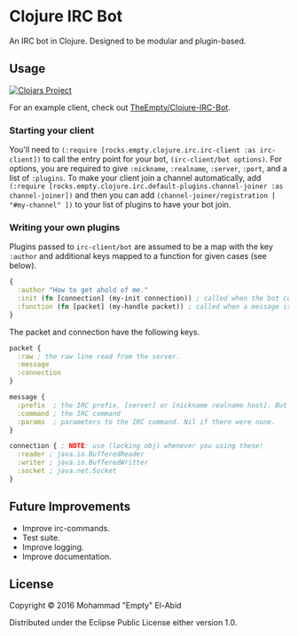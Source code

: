 # Clojure IRC Bot

An IRC bot in Clojure. Designed to be modular and plugin-based.

## Usage

[![Clojars Project](http://clojars.org/irc-bot/latest-version.svg)](http://clojars.org/irc-bot)

For an example client, check out [TheEmpty/Clojure-IRC-Bot](https://github.com/TheEmpty/Clojure-IRC-Bot).


### Starting your client
You'll need to `(:require [rocks.empty.clojure.irc.irc-client :as irc-client])` to call
the entry point for your bot, `(irc-client/bot options)`. For options, you are required
to give `:nickname`, `:realname`, `:server`, `:port`, and a list of `:plugins`.
To make your client join a channel automatically, add
`(:require [rocks.empty.clojure.irc.default-plugins.channel-joiner :as channel-joiner])`
and then you can add
`(channel-joiner/registration [ "#my-channel" ])` to your list of plugins to have your bot join.


### Writing your own plugins
Plugins passed to `irc-client/bot` are assumed to be a map with the key `:author`
and additional keys mapped to a function for given cases (see below).

```clojure
{
  :author "How to get ahold of me."
  :init (fn [connection] (my-init connection)) ; called when the bot connects to the server.
  :function (fn [packet] (my-handle packet)) ; called when a message is recieved from the server.
}
```

The packet and connection have the following keys.

```clojure
packet {
  :raw ; the raw line read from the server.
  :message
  :connection
}

message {
  :prefix  ; the IRC prefix, [server] or [nickname realname host]. But note the prefix is optional (will be nil if there is none) and so are realname and host.
  :command ; the IRC command
  :params  ; parameters to the IRC command. Nil if there were none.
}

connection { ; NOTE: use (locking obj) whenever you using these!
  :reader ; java.io.BufferedReader
  :writer ; java.io.BufferedWritter
  :socket ; java.net.Socket
}

```


## Future Improvements

* Improve irc-commands.
* Test suite.
* Improve logging.
* Improve documentation.

## License

Copyright © 2016 Mohammad "Empty" El-Abid

Distributed under the Eclipse Public License either version 1.0.

